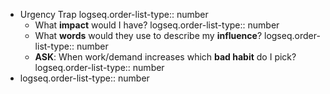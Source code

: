 - Urgency Trap
  logseq.order-list-type:: number
	- What **impact** would I have?
	  logseq.order-list-type:: number
	- What **words** would they use to describe my **influence**?
	  logseq.order-list-type:: number
	- **ASK**: When work/demand increases which **bad habit** do I pick?
	  logseq.order-list-type:: number
- logseq.order-list-type:: number